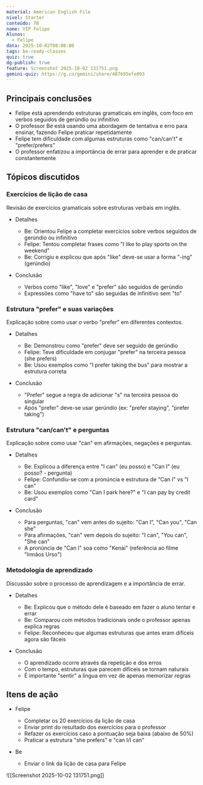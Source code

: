 ```yaml
---
material: American English File
nivel: Starter
conteúdo: 7B
nome: VIP Felipe
Alunos:
  - Felipe
data: 2025-10-02T08:00:00
tags: be-ready-classes
quiz: true
dg-publish: true
feature: Screenshot 2025-10-02 131751.png
gemini-quiz: https://g.co/gemini/share/487695efe093
---
```

## Principais conclusões

- Felipe está aprendendo estruturas gramaticais em inglês, com foco em verbos seguidos de gerúndio ou infinitivo
- O professor Be está usando uma abordagem de tentativa e erro para ensinar, fazendo Felipe praticar repetidamente
- Felipe tem dificuldade com algumas estruturas como "can/can't" e "prefer/prefers"
- O professor enfatizou a importância de errar para aprender e de praticar constantemente

## Tópicos discutidos

### Exercícios de lição de casa

Revisão de exercícios gramaticais sobre estruturas verbais em inglês.

- Detalhes
    
    - Be: Orientou Felipe a completar exercícios sobre verbos seguidos de gerúndio ou infinitivo
    - Felipe: Tentou completar frases como "I like to play sports on the weekend"
    - Be: Corrigiu e explicou que após "like" deve-se usar a forma "-ing" (gerúndio)
- Conclusão
    
    - Verbos como "like", "love" e "prefer" são seguidos de gerúndio
    - Expressões como "have to" são seguidas de infinitivo sem "to"

### Estrutura "prefer" e suas variações

Explicação sobre como usar o verbo "prefer" em diferentes contextos.

- Detalhes
    
    - Be: Demonstrou como "prefer" deve ser seguido de gerúndio
    - Felipe: Teve dificuldade em conjugar "prefer" na terceira pessoa (she prefers)
    - Be: Usou exemplos como "I prefer taking the bus" para mostrar a estrutura correta
- Conclusão
    
    - "Prefer" segue a regra de adicionar "s" na terceira pessoa do singular
    - Após "prefer" deve-se usar gerúndio (ex: "prefer staying", "prefer taking")

### Estrutura "can/can't" e perguntas

Explicação sobre como usar "can" em afirmações, negações e perguntas.

- Detalhes
    
    - Be: Explicou a diferença entre "I can" (eu posso) e "Can I" (eu posso? - pergunta)
    - Felipe: Confundiu-se com a pronúncia e estrutura de "Can I" vs "I can"
    - Be: Usou exemplos como "Can I park here?" e "I can pay by credit card"
- Conclusão
    
    - Para perguntas, "can" vem antes do sujeito: "Can I", "Can you", "Can she"
    - Para afirmações, "can" vem depois do sujeito: "I can", "You can", "She can"
    - A pronúncia de "Can I" soa como "Kenai" (referência ao filme "Irmãos Urso")

### Metodologia de aprendizado

Discussão sobre o processo de aprendizagem e a importância de errar.

- Detalhes
    
    - Be: Explicou que o método dele é baseado em fazer o aluno tentar e errar
    - Be: Comparou com métodos tradicionais onde o professor apenas explica regras
    - Felipe: Reconheceu que algumas estruturas que antes eram difíceis agora são fáceis
- Conclusão
    
    - O aprendizado ocorre através da repetição e dos erros
    - Com o tempo, estruturas que parecem difíceis se tornam naturais
    - É importante "sentir" a língua em vez de apenas memorizar regras

## Itens de ação

- Felipe
    
    - Completar os 20 exercícios da lição de casa
    - Enviar print do resultado dos exercícios para o professor
    - Refazer os exercícios caso a pontuação seja baixa (abaixo de 50%)
    - Praticar a estrutura "she prefers" e "can I/I can"
- Be
    
    - Enviar o link da lição de casa para Felipe

![[Screenshot 2025-10-02 131751.png]]